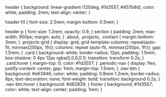 header {
    background: linear-gradient (120deg, #1d3557, #457b9d);
    color: white;
    padding: 2rem;
    text-align: center;
}

header h1 {
    font-size: 2.5rem;
    margin-bottom: 0.5rem;
}

header p {
    font-size: 1.2rem;
    opacity: 0.9;
}
section {
    padding: 2rem;
    max-width: 900px;
    margin: auto;
}
.about, .projects, .contact {
    margin-bottom: 3rem;
}
.projects-grid {
    display: grid;
    grid-template-columns: repeat(auto-fit, minmax(250px, 1fr));
    columns: repeat (auto-fit, minmax(250px, 1fr));
    gap: 1.5rem;
}
.card {
    background: white;
    border-radius: 12px;
    padding: 1.5rem;
    box-shadow: 0 4px 12px rgba(0,0,0,0.1);
    transition: transform 0.2s;
}
.card:hover {
    margin-top: 0;
    color: #1d3557;
}
.periodic-nav {
    display: flex;
    justify-content: center;
    gap: 1rem;
    margin-top: 1.5rem;
}
.nav-btn {
    background: #e63946;
    color: white;
    padding: 0.8rem 1.2rem;
    border-radius: 8px;
    text-decoration: none;
    font-weight: bold;
    transition: background 0.2s;
}
.nav-btn:hover {
    background: #d62839;
}
footer {
    background: #1d3557;
    color: white;
    text-align: center;
    padding: 1rem;
}